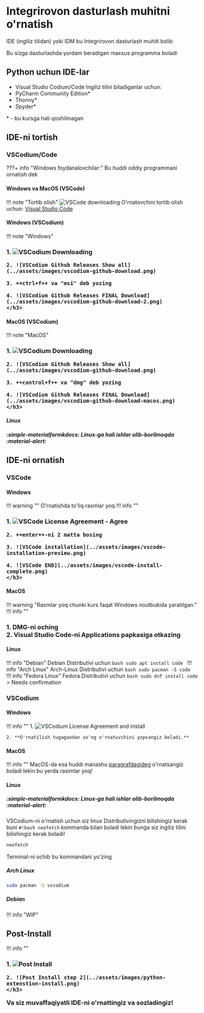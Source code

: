 Integrirovon dasturlash muhitni o'rnatish
=========================================
IDE (ingiliz tilidan) yoki IDM bu Integrirovon dasturlash muhiti bolib

Bu sizga dasturlashda yordam beradigan maxsus programma boladi

Python uchun IDE-lar
-----------------------
- Visual Studio Codium/Code
Ingiliz tilini biladiganlar uchun:
- PyCharm Community Edition*
- Thonny*
- Spyder*

\* - bu kursga hali qoshilmagan

IDE-ni tortish
--------------

### VSCodium/Code
???+ info "Windows foydanalovchilar:"
    Bu huddi oddiy programmani ornatish dek

#### Windows va MacOS (VSCode)
!!! note "Tortib olish"
    ![VSCode downloading](../assets/images/vscode-download.png)
O'rnatovchini tortib olish uchun: [Visual Studio Code](https://code.visualstudio.com)
#### Windows (VSCodium)
!!! note "Windows"
    <h3>
    1. ![VSCodium Downloading](../assets/images/vscodium-download.png)

    2. ![VSCodium Github Releases Show all](../assets/images/vscodium-github-download.png)

    3. ++ctrl+f++ va "msi" deb yozing

    4. ![VSCodium Github Releases FINAL Download](../assets/images/vscodium-github-download-2.png)
    </h3>

#### MacOS (VSCodium)
!!! note "MacOS"
    <h3>
    1. ![VSCodium Downloading](../assets/images/vscodium-download.png)

    2. ![VSCodium Github Releases Show all](../assets/images/vscodium-github-download.png)

    3. ++control+f++ va "dmg" deb yozing

    4. ![VSCodium Github Releases FINAL Download](../assets/images/vscodium-github-download-macos.png)
    </h3>

#### Linux
##### :simple-materialformkdocs: Linux-ga hali ishlar olib-borilmoqda :material-alert:

IDE-ni ornatish
---------------
### VSCode
#### Windows
!!! warning ""
    O'rnatishda to'liq rasmlar yoq
!!! info ""
    <h3>
    1. ![VSCode License Agreement - Agree](../assets/images/vscode-license-agree.png)

    2. ++enter++-ni 2 matta bosing

    3. ![VSCode installation](../assets/images/vscode-installation-preview.png)

    4. ![VSCode END](../assets/images/vscode-install-complete.png)
    </h3>
#### MacOS
!!! warning "Rasmlar yoq chunki kurs faqat Windows noutbukida yaratilgan."
!!! info ""
    <h3>
    1. DMG-ni oching<br>
    2. Visual Studio Code-ni Applications papkasiga otkazing
    </h3>
#### Linux
!!! info "Debian"
    Debian Distributivi uchun
    ```bash
    sudo apt install code
    ```
!!! info "Arch Linux"
    Arch-Linux Distributivi uchun
    ```bash
    sudo pacman -S code
    ```
!!! info "Fedora Linux"
    Fedora Distributivi uchun
    ```bash
    sudo dnf install code
    ```
    > Needs confirmation
### VSCodium
#### Windows
!!! info ""
    1. ![VSCodium License Agreement and install](../assets/images/vscodium-license-agreement-and-install.png)

    2. **O'rnatilish tugagandan so'ng o'rnatuvchini yopsangiz boladi.**

#### MacOS
!!! info ""
    MacOS-da esa huddi manashu [paragrafdagideg](#macos) o'rnatsangiz boladi lekin bu yerda rasimlar yoq!

#### Linux
##### :simple-materialformkdocs: Linux-ga hali ishlar olib-borilmoqda :material-alert:

VSCodium-ni o'rnatish uchun siz linux Distributivingizni bilishingiz kerak
buni `#!bash neofetch` kommanda bilan boladi lekin bunga siz ingiliz tilini bilishingiz kerak boladi!
```bash
neofetch
```

Terminal-ni ochib bu kommandani yo'zing
##### Arch Linux
```bash
sudo pacman -S vscodium
```

##### Debian
!!! info "WIP"


## Post-Install
!!! info ""
    <h3>
    1. ![Post Install](../assets/images/vscode-post-install-1.png)

    2. ![Post Install step 2](../assets/images/python-extenstion-install.png)
    </h3>

Va siz muvaffaqiyatli IDE-ni o'rnattingiz va sozladingiz!